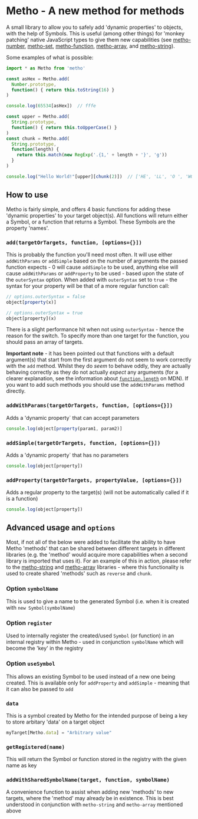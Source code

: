 # Metho - A new method for methods

A small library to allow you to safely add 'dynamic properties' to objects, with the help of Symbols. This is useful (among other things) for 'monkey patching' native JavaScript types to give them new capabilities (see [metho-number](https://github.com/jonrandy/metho-number), [metho-set](https://github.com/jonrandy/metho-set), [metho-function](https://github.com/jonrandy/metho-function), [metho-array](https://github.com/jonrandy/metho-array), and [metho-string](https://github.com/jonrandy/metho-string)).

Some examples of what is possible:

```js
import * as Metho from 'metho'

const asHex = Metho.add(
  Number.prototype,
  function() { return this.toString(16) }
)

console.log(65534[asHex])  // fffe

const upper = Metho.add(
  String.prototype,
  function() { return this.toUpperCase() }
)
const chunk = Metho.add(
  String.prototype,
  function(length) {
    return this.match(new RegExp('.{1,' + length + '}', 'g'))
  }
)

console.log("Hello World!"[upper][chunk(2)])  // ['HE', 'LL', 'O ', 'WO', 'RL', 'D!']
```

## How to use

Metho is fairly simple, and offers 4 basic functions for adding these 'dynamic properties' to your target object(s). All functions will return either a Symbol, or a function that returns a Symbol. These Symbols are the property 'names'.

### `add(targetOrTargets, function, [options={}])`
This is probably the function you'll need most often. It will use either `addWithParams` or `addSimple` based on the number of arguments the passed function expects - 0 will cause `addSimple` to be used, anything else will cause `addWithParams` or `addProperty` to be used - based upon the state of the `outerSyntax` option. When added with `outerSyntax` set to `true` - the syntax for your property will be that of a more regular function call:
```js
// options.outerSyntax = false
object[property(x)]

// options.outerSyntax = true
object[property](x)
```
There is a slight performance hit when not using `outerSyntax` - hence the reason for the switch. To specify more than one target for the function, you should pass an array of targets.

**Important note** - it has been pointed out that functions with a default argument(s) that start from the first argument do not seem to work correctly with the `add` method. Whilst they do *seem* to behave oddly, they are actually behaving correctly as they do not actually *expect* any arguments (for a clearer explanation, see the information about [`function.length`](https://developer.mozilla.org/en-US/docs/Web/JavaScript/Reference/Global_Objects/Function/length) on MDN). If you want to add such methods you should use the `addWithParams` method directly.

### `addWithParams(targetOrTargets, function, [options={}])`
Adds a 'dynamic property` that can accept parameters
```js
console.log(object[property(param1, param2)]
```

### `addSimple(targetOrTargets, function, [options={}])`
Adds a 'dynamic property` that has no parameters
```js
console.log(object[property])
```

### `addProperty(targetOrTargets, propertyValue, [options={}])`
Adds a regular property to the target(s) (will not be automatically called if it is a function)
```js
console.log(object[property])
```

## Advanced usage and `options`

Most, if not all of the below were added to facilitate the ability to have Metho 'methods' that can be shared between different targets in different libraries (e.g. the 'method' would acquire more capabilities when a second library is imported that uses it). For an example of this in action, please refer to the [metho-string](https://github.com/jonrandy/metho-string) and [metho-array](https://github.com/jonrandy/metho-array) libraries - where this functionality is used to create shared 'methods' such as `reverse` and `chunk`.

### Option `symbolName`
This is used to give a name to the generated Symbol (i.e. when it is created with `new Symbol(symbolName`)

### Option `register`
Used to internally register the created/used `Symbol` (or function) in an internal registry within Metho - used in conjunction `symbolName` which will become the 'key' in the registry

### Option `useSymbol`
This allows an existing Symbol to be used instead of a new one being created. This is available only for `addProperty` and `addSimple` - meaning that it can also be passed to `add`

### `data`
This is a symbol created by Metho for the intended purpose of being a key to store arbitary 'data' on a target object
```js
myTarget[Metho.data] = "Arbitrary value"
```

### `getRegistered(name)`
This will return the Symbol or function stored in the registry with the given name as key

### `addWithSharedSymbolName(target, function, symbolName)`
A convenience function to assist when adding new 'methods' to new targets, where the 'method' may already be in existence. This is best understood in conjunction with `metho-string` and `metho-array` mentioned above
